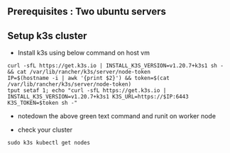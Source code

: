 ## **Prerequisites :** Two ubuntu servers 

## **Setup k3s cluster**
- Install k3s using below command on host vm
```
curl -sfL https://get.k3s.io | INSTALL_K3S_VERSION=v1.20.7+k3s1 sh - && cat /var/lib/rancher/k3s/server/node-token
IP=$(hostname -i | awk '{print $2}') && token=$(cat /var/lib/rancher/k3s/server/node-token)
tput setaf 1; echo "curl -sfL https://get.k3s.io | INSTALL_K3S_VERSION=v1.20.7+k3s1 K3S_URL=https://$IP:6443 K3S_TOKEN=$token sh -"
```
- notedown the above green text command and runit on worker node

- check your cluster
```
sudo k3s kubectl get nodes
```
